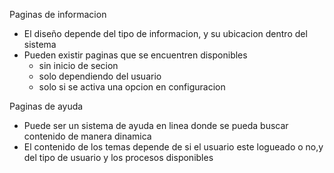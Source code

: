 Paginas de informacion

- El diseño depende del tipo de informacion, y su ubicacion dentro del sistema
- Pueden existir paginas que se encuentren disponibles
  - sin inicio de secion
  - solo dependiendo del usuario
  - solo si se activa una opcion en configuracion

Paginas de ayuda
- Puede ser un sistema de ayuda en linea donde se pueda buscar contenido de manera dinamica
- El contenido de los temas depende de si el usuario este logueado o no,y del tipo de usuario y los procesos disponibles

